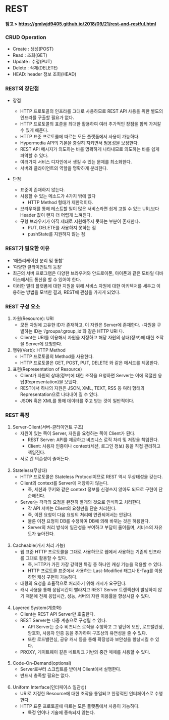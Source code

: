 REST
===

#### 참고 > https://gmlwjd9405.github.io/2018/09/21/rest-and-restful.html

### CRUD Operation
* Create : 생성(POST)
* Read : 조회(GET)
* Update : 수정(PUT)
* Delete : 삭제(DELETE)
* HEAD: header 정보 조회(HEAD)

### REST의 장단점

- 장점
    - HTTP 프로토콜의 인프라를 그대로 사용하므로 REST API 사용을 위한 별도의 인프라를 구출할 필요가 없다.
    - HTTP 프로토콜의 표준을 최대한 활용하여 여러 추가적인 장점을 함께 가져갈 수 있게 해준다.
    - HTTP 표준 프로토콜에 따르는 모든 플랫폼에서 사용이 가능하다.
    - Hypermedia API의 기본을 충실히 지키면서 범용성을 보장한다.
    - REST API 메시지가 의도하는 바를 명확하게 나타내므로 의도하는 바를 쉽게 파악할 수 있다.
    - 여러가지 서비스 디자인에서 생길 수 있는 문제를 최소화한다.
    - 서버와 클라이언트의 역할을 명확하게 분리한다.

- 단점
    - 표준이 존재하지 않는다.
    - 사용할 수 있는 메소드가 4가지 밖에 없다
        - HTTP Method 형태가 제한적이다.
    - 브라우저를 통해 테스트할 일이 많은 서비스라면 쉽게 고칠 수 있는 URL보다 Header 값이 왠지 더 어렵게 느껴진다.
    - 구형 브라우저가 아직 제대로 지원해주지 못하는 부분이 존재한다.
        - PUT, DELETE를 사용하지 못하는 점
        - pushState를 지원하지 않는 점

### REST가 필요한 이유

- ‘애플리케이션 분리 및 통합’
- ‘다양한 클라이언트의 등장’
- 최근의 서버 프로그램은 다양한 브라우저와 안드로이폰, 아이폰과 같은 모바일 디바이스에서도 통신을 할 수 있어야 한다.
- 이러한 멀티 플랫폼에 대한 지원을 위해 서비스 자원에 대한 아키텍처를 세우고 이용하는 방법을 모색한 결과, REST에 관심을 가지게 되었다.

### REST 구성 요소

1. 자원(Resource): URI
    - 모든 자원에 고유한 ID가 존재하고, 이 자원은 Server에 존재한다.
    -자원을 구별하는 ID는 ‘/groups/:group_id’와 같은 HTTP URI 다.
    - Client는 URI를 이용해서 자원을 지정하고 해당 자원의 상태(정보)에 대한 조작을 Server에 요청한다.
2. 행위(Verb): HTTP Method
    - HTTP 프로토콜의 Method를 사용한다.
    - HTTP 프로토콜은 GET, POST, PUT, DELETE 와 같은 메서드를 제공한다.
3. 표현(Representation of Resource)
    - Client가 자원의 상태(정보)에 대한 조작을 요청하면 Server는 이에 적절한 응답(Representation)을 보낸다.
    - REST에서 하나의 자원은 JSON, XML, TEXT, RSS 등 여러 형태의 Representation으로 나타내어 질 수 있다.
    - JSON 혹은 XML를 통해 데이터를 주고 받는 것이 일반적이다.

### REST 특징

1. Server-Client(서버-클라이언트 구조)
    - 자원이 있는 쪽이 Server, 자원을 요청하는 쪽이 Client가 된다.
        - REST Server: API를 제공하고 비즈니스 로직 처리 및 저장을 책임진다.
        - Client: 사용자 인증이나 context(세션, 로그인 정보) 등을 직접 관리하고 책임진다.
    - 서로 간 의존성이 줄어든다.
    <br><br>
2. Stateless(무상태)
    - HTTP 프로토콜은 Stateless Protocol이므로 REST 역시 무상태성을 갖는다.
    - Client의 context를 Server에 저장하지 않는다.
        - 즉, 세션과 쿠키와 같은 context 정보를 신경쓰지 않아도 되므로 구현이 단순해진다.
    - Server는 각각의 요청을 완전히 별개의 것으로 인식하고 처리한다.
        - 각 API 서버는 Client의 요청만을 단순 처리한다.
        - 즉, 이전 요청이 다음 요청의 처리에 연관되어서는 안된다.
        - 물론 이전 요청이 DB를 수정하여 DB에 의해 바뀌는 것은 허용한다.
        - Server의 처리 방식에 일관성을 부여하고 부담이 줄어들며, 서비스의 자유도가 높아진다.
        <br><br>
3. Cacheable(캐시 처리 가능)
    - 웹 표준 HTTP 프로토콜을 그대로 사용하므로 웹에서 사용하는 기존의 인프라를 그대로 활용할 수 있다.
        - 즉, HTTP가 가진 가장 강력한 특징 중 하나인 캐싱 기능을 적용할 수 있다.
        - HTTP 프로토콜 표준에서 사용하는 Last-Modified 태그나 E-Tag를 이용하면 캐싱 구현이 가능하다.
    - 대량의 요청을 효율적으로 처리하기 위해 캐시가 요구된다.
    - 캐시 사용을 통해 응답시간이 빨라지고 REST Server 트랜잭션이 발생하지 않기 때문에 전체 응답시간, 성능, 서버의 자원 이용률을 향상시킬 수 있다.
    <br><br>
4. Layered System(계층화)
    - Client는 REST API Server만 호출한다.
    - REST Server는 다중 계층으로 구성될 수 있다.
        - API Server는 순수 비즈니스 로직을 수행하고 그 앞단에 보안, 로드밸런싱, 암호화, 사용자 인증 등을 추가하여 구조상의 유연성을 줄 수 있다.
        - 또한 로드밸런싱, 공유 캐시 등을 통해 확장성과 보안성을 향상시킬 수 있다.
    - PROXY, 게이트웨이 같은 네트워크 기반의 중간 매체를 사용할 수 있다.
    <br><br>
5. Code-On-Demand(optional)
    - Server로부터 스크립트를 받아서 Client에서 실행한다.
    - 반드시 충족할 필요는 없다.
    <br><br>
6. Uniform Interface(인터페이스 일관성)
    - URI로 지정한 Resource에 대한 조작을 통일되고 한정적인 인터페이스로 수행한다.
    - HTTP 표준 프로토콜에 따르는 모든 플랫폼에서 사용이 가능하다.
        - 특정 언어나 기술에 종속되지 않는다.